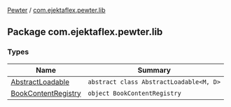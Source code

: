 [Pewter](../index.md) / [com.ejektaflex.pewter.lib](./index.md)

## Package com.ejektaflex.pewter.lib

### Types

| Name | Summary |
|---|---|
| [AbstractLoadable](-abstract-loadable/index.md) | `abstract class AbstractLoadable<M, D>` |
| [BookContentRegistry](-book-content-registry/index.md) | `object BookContentRegistry` |
